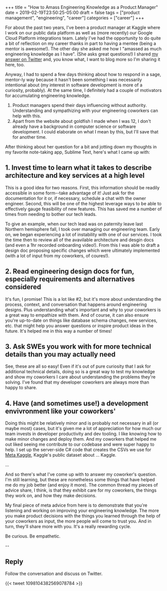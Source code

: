 +++ 
title = "How to Amass Engineering Knowledge as a Product Manager" 
date = 2019-02-19T23:50:25-05:00 
draft = false 
tags = ["product management", "engineering", "career"] 
categories = ["career"] 
+++

For about the past two years, I've been a product manager at Kaggle where I work on our public data platform as well as (more recently) our Google Cloud Platform integrations team. Lately I've had the opportunity to do quite a bit of reflection on my career thanks in part to having a mentee (being a mentor is awesome!). The other day she asked me how I "amassed as much engineering knowledge as I have". (She asks great questions!) I shared [my answer on Twitter](https://twitter.com/MeganRisdal/status/1096583566190731264?s=20) and, you know what, I want to blog more so I'm sharing it here, too.

Anyway, I had to spend a few days thinking about how to respond in a sage, mentor-ly way because it hasn't been something I was necessarily intentional about (my interest in software development is more of a curiosity, probably). At the same time, I definitely had a couple of motivators for accumulating engineering knowledge.

1. Product managers spend their days influencing without authority. Understanding and sympathizing with your engineering coworkers can help with this.
2. Apart from the website about goldfish I made when I was 12, I don't already have a background in computer science or software development. I could elaborate on what I mean by this, but I'll save that for another time.

After thinking about her question for a bit and jotting down my thoughts in my favorite note-taking app, Sublime Text, here's what I came up with:

## 1. Invest time to learn what it takes to describe architecture and key services at a high level

This is a good idea for two reasons. First, this information should be readily accessible in some form--take advantage of it! Just ask for the documentation for it or, if necessary, schedule a chat with the owner engineer. Second, this will be one of the highest leverage ways to be able to effectively gauge feasibility of new features. This has saved me a number of times from needing to bother our tech leads.

To give an example, when our tech lead was on paternity leave last Northern hemisphere fall, I took over managing our engineering team. Early on, we began experiencing a lot of instability with one of our services. I took the time then to review all of the avavilable architecture and desgin docs (and even a 1hr recorded onboarding video!). From this I was able to draft a design doc proposing specific changes which were ultimately implemented (with a lot of input from my coworkers, of coures!).

## 2. Read engineering design docs for fun, especially requirements and alternatives considered

It's fun, I promise! This is a lot like #2, but it's more about understanding the process, context, and conversation that happens around engineering designs. Plus understanding what's important and why to your coworkers is a great way to empathize with them. And of course, it can also ensure you're up-to-date on things like database schema changes, new services, etc. that might help you answer questions or inspire product ideas in the future. It's helped me in this way a number of times!

## 3. Ask SWEs you work with for more technical details than you may actually need

See, these are all so easy! Even if it's out of pure curiosity that I ask for additional technical details, doing so is a great way to test my knowledge and show my coworkers I care about understanding the problems they're solving. I've found that my developer coworkers are always more than happy to share.

## 4. Have (and sometimes use!) a development envivronment like your coworkers'

Doing this might be relatively minor and is probably not necessary in all (or maybe most) cases, but it's given me a lot of appreciation for how much our team invests in developer productivity and dev tooling. I like knowing how to make minor changes and deploy them. And my coworkers that helped me out liked seeing me contribute to our codebase and were super happy to help. I set up the server-side C# code that creates the CSVs we use for [Meta Kaggle](https://www.kaggle.com/kaggle/meta-kaggle), Kaggle's public dataset about ... Kaggle.

...

And so there's what I've come up with to answer my coworker's question. I'm still learning, but these are nonetheless some things that have helped me do my job better (and enjoy it more). The common thread my pieces of advice share, I think, is that they exhibit care for my coworkers, the things they work on, and how they make decisions. 

My final piece of meta advice from here is to demonstrate that you're listening and working on improving your engineering knowledge. The more you make product decisions with the things you learned through the help of your coworkers as input, the more people will come to trust you. And in turn, they'll share more with you. It's a really rewarding cycle.

Be curious. Be empathetic.

--

## Reply

Follow the conversation and discuss on Twitter.

{{< tweet 1098104382569078784 >}}